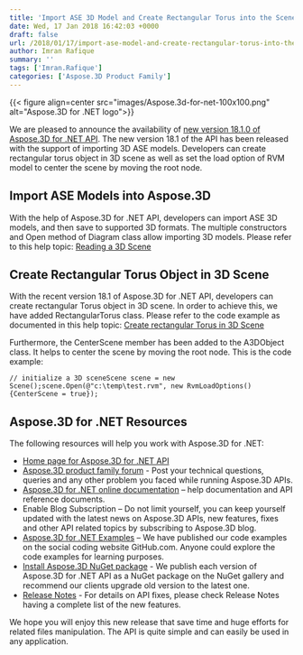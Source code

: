 ```yaml
---
title: 'Import ASE 3D Model and Create Rectangular Torus into the Scene using C#'
date: Wed, 17 Jan 2018 16:42:03 +0000
draft: false
url: /2018/01/17/import-ase-model-and-create-rectangular-torus-into-the-scene-with-aspose.3d-for-.net-18.1/
author: Imran Rafique
summary: ''
tags: ['Imran.Rafique']
categories: ['Aspose.3D Product Family']
---
```




{{< figure align=center src="images/Aspose.3d-for-net-100x100.png" alt="Aspose.3D for .NET logo">}}


We are pleased to announce the availability of [new version 18.1.0 of Aspose.3D for .NET API][1]. The new version 18.1 of the API has been released with the support of importing 3D ASE models. Developers can create rectangular torus object in 3D scene as well as set the load option of RVM model to center the scene by moving the root node.

## Import ASE Models into Aspose.3D

With the help of Aspose.3D for .NET API, developers can import ASE 3D models, and then save to supported 3D formats. The multiple constructors and Open method of Diagram class allow importing 3D models. Please refer to this help topic: [Reading a 3D Scene][2]

## Create Rectangular Torus Object in 3D Scene

With the recent version 18.1 of Aspose.3D for .NET API, developers can create rectangular Torus object in 3D scene. In order to achieve this, we have added RectangularTorus class. Please refer to the code example as documented in this help topic: [Create rectangular Torus in 3D Scene][3]

Furthermore, the CenterScene member has been added to the A3DObject class. It helps to center the scene by moving the root node. This is the code example:

```
// initialize a 3D sceneScene scene = new Scene();scene.Open(@"c:\temp\test.rvm", new RvmLoadOptions() {CenterScene = true}); 
```

## Aspose.3D for .NET Resources

The following resources will help you work with Aspose.3D for .NET:

*   [Home page for Aspose.3D for .NET API][4]
*   [Aspose.3D product family forum][5] - Post your technical questions, queries and any other problem you faced while running Aspose.3D APIs.
*   [Aspose.3D for .NET online documentation][6] – help documentation and API reference documents.
*   Enable Blog Subscription – Do not limit yourself, you can keep yourself updated with the latest news on Aspose.3D APIs, new features, fixes and other API related topics by subscribing to Aspose.3D blog.
*   [Aspose.3D for .NET Examples][7] – We have published our code examples on the social coding website GitHub.com. Anyone could explore the code examples for learning purposes.
*   [Install Aspose.3D NuGet package][8] - We publish each version of Aspose.3D for .NET API as a NuGet package on the NuGet gallery and recommend our clients upgrade old version to the latest one.
*   [Release Notes][9] - For details on API fixes, please check Release Notes having a complete list of the new features.

We hope you will enjoy this new release that save time and huge efforts for related files manipulation. The API is quite simple and can easily be used in any application.




[1]: https://www.nuget.org/packages/Aspose.3d/18.1.0
[2]: https://docs.aspose.com/display/3dnet/Create+and+Read+an+Existing+3D+Scene#CreateandReadanExisting3DScene-Readinga3DScene
[3]: https://docs.aspose.com/display/3dnet/Create+rectangular+Torus+in+3D+Scene
[4]: http://www.aspose.com/products/3d/net
[5]: https://forum.aspose.com/c/3d
[6]: https://docs.aspose.com/display/3dnet/Home
[7]: https://github.com/aspose3D/Aspose_3d_NET
[8]: https://www.nuget.org/packages/Aspose.3d
[9]: https://docs.aspose.com/display/3dnet/Aspose.3D+for+.NET+18.1+-+January+2018




